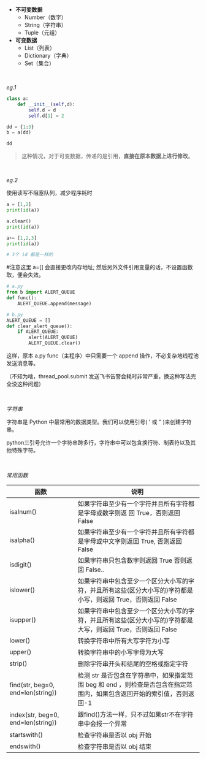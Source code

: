 
- **不可变数据**
  - Number（数字）
  - String（字符串）
  - Tuple（元组）
- **可变数据**
  - List（列表）
  - Dictionary（字典）
  - Set（集合）


<br>

_eg.1_

```python
class a:
    def __init__(self,d):
        self.d = d
        self.d[1] = 2

dd = {1:3}
b = a(dd)

dd
```

> 这种情况，对于可变数据，传递的是引用，**直接在原本数据上进行修改**。

<br>

_eg.2_

使用读写不阻塞队列，减少程序耗时

```python
a = [1,2]
print(id(a))

a.clear()
print(id(a))

a+= [1,2,3]
print(id(a))

# 3个 id 都是一样的
```

#注意这里 a=[] 会直接更改内存地址; 然后另外文件引用变量的话，不设置函数取，便会失效。



```python
# a.py
from b import ALERT_QUEUE
def func():
    ALERT_QUEUE.append(message)

# b.py
ALERT_QUEUE = []
def clear_alert_queue():
    if ALERT_QUEUE:
        alert(ALERT_QUEUE)
        ALERT_QUEUE.clear()
```

这样，原本 a.py func（主程序）中只需要一个 append 操作，不必复杂地线程池发送消息等。

（不知为啥，thread_pool.submit 发送飞书告警会耗时非常严重，换这种写法完全没这种问题）




<br>

_字符串_

字符串是 Python 中最常用的数据类型。我们可以使用引号( ' 或 " )来创建字符串。

python三引号允许一个字符串跨多行，字符串中可以包含换行符、制表符以及其他特殊字符。



<br>

_常用函数_

| 函数                               | 说明                                                                                                                    |
| ---------------------------------- | ----------------------------------------------------------------------------------------------------------------------- |
| isalnum()                          | 如果字符串至少有一个字符并且所有字符都是字母或数字则返 回 True，否则返回 False                                          |
| isalpha()                          | 如果字符串至少有一个字符并且所有字符都是字母或中文字则返回 True, 否则返回 False                                         |
| isdigit()                          | 如果字符串只包含数字则返回 True 否则返回 False..                                                                        |
| islower()                          | 如果字符串中包含至少一个区分大小写的字符，并且所有这些(区分大小写的)字符都是小写，则返回 True，否则返回 False           |
| isupper()                          | 如果字符串中包含至少一个区分大小写的字符，并且所有这些(区分大小写的)字符都是大写，则返回 True，否则返回 False           |
| lower()                            | 转换字符串中所有大写字符为小写                                                                                          |
| upper()                            | 转换字符串中的小写字母为大写                                                                                            |
| strip()                            | 删除字符串开头和结尾的空格或指定字符                                                                                    |
| find(str, beg=0, end=len(string))  | 检测 str 是否包含在字符串中，如果指定范围 beg 和 end ，则检查是否包含在指定范围内，如果包含返回开始的索引值，否则返回-1 |
| index(str, beg=0, end=len(string)) | 跟find()方法一样，只不过如果str不在字符串中会报一个异常                                                                 |
| startswith()                       | 检查字符串是否以 obj 开始                                                                                               |
| endswith()                         | 检查字符串是否以 obj 结束                                                                                               |